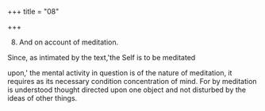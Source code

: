 +++
title = "08"

+++


8. And on account of meditation.

Since, as intimated by the text,'the Self is to be meditated

upon,' the mental activity in question is of the nature of meditation, it requires as its necessary condition concentration of mind. For by meditation is understood thought directed upon one object and not disturbed by the ideas of other things.


